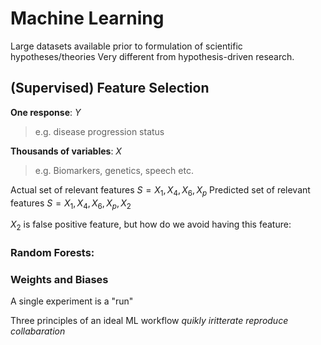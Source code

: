 # Machine Learning
Large datasets available prior to formulation of scientific hypotheses/theories
Very different from hypothesis-driven research.
## (Supervised) Feature Selection
**One response**: *Y*
> e.g. disease progression status

**Thousands of variables**: *X*
> e.g. Biomarkers, genetics, speech etc.



Actual set of relevant features
$S = {X_1, X_4, X_6, X_p}$
Predicted set of relevant features
$S = {X_1, X_4, X_6, X_p, X_2}$

$X_2$ is false positive feature, but how do we avoid having this feature:
### Random Forests:






### Weights and Biases
A single experiment is a "run"

Three principles of an ideal ML workflow
*quikly iritterate*
*reproduce* 
*collabaration*
